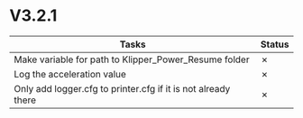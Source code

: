 # V3.2.1

| Tasks | Status |
| ----- | ------ |
| Make variable for path to Klipper_Power_Resume folder | &cross; |
| Log the acceleration value | &cross; |
| Only add logger.cfg to printer.cfg if it is not already there | &cross; |
